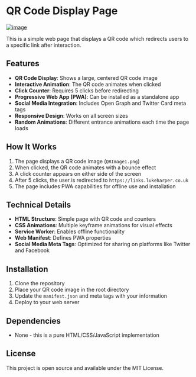 # QR Code Display Page
[![image](https://github.com/user-attachments/assets/bfdb0c9c-d2e5-4208-a365-d9db08dfbf38)](https://qr.lukeharper.co.uk)

This is a simple web page that displays a QR code which redirects users to a specific link after interaction.

## Features

- **QR Code Display**: Shows a large, centered QR code image
- **Interactive Animation**: The QR code animates when clicked
- **Click Counter**: Requires 5 clicks before redirecting
- **Progressive Web App (PWA)**: Can be installed as a standalone app
- **Social Media Integration**: Includes Open Graph and Twitter Card meta tags
- **Responsive Design**: Works on all screen sizes
- **Random Animations**: Different entrance animations each time the page loads

## How It Works

1. The page displays a QR code image (`QRImage1.png`)
2. When clicked, the QR code animates with a bounce effect
3. A click counter appears on either side of the screen
4. After 5 clicks, the user is redirected to `https://links.lukeharper.co.uk`
5. The page includes PWA capabilities for offline use and installation

## Technical Details

- **HTML Structure**: Simple page with QR code and counters
- **CSS Animations**: Multiple keyframe animations for visual effects
- **Service Worker**: Enables offline functionality
- **Web Manifest**: Defines PWA properties
- **Social Media Meta Tags**: Optimized for sharing on platforms like Twitter and Facebook

## Installation

1. Clone the repository
2. Place your QR code image in the root directory
3. Update the `manifest.json` and meta tags with your information
4. Deploy to your web server

## Dependencies

- None - this is a pure HTML/CSS/JavaScript implementation

## License

This project is open source and available under the MIT License.

